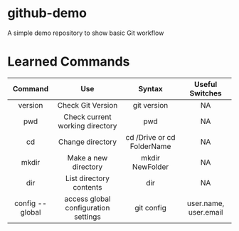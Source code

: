 # github-demo
A simple demo repository to show basic Git workflow

# Learned Commands

| Command        | Use           | Syntax  | Useful Switches |
| :-------------: |:-------------:| :-------------:| :-------------: |
| version | Check Git Version | git version | NA |
| pwd | Check current working directory | pwd | NA|
| cd | Change directory | cd /Drive or cd FolderName | NA |
| mkdir | Make a new directory | mkdir NewFolder | NA |
| dir | List directory contents | dir | NA |
| config --global | access global configuration settings | git config | user.name, user.email |
